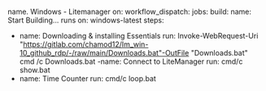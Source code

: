 name. Windows - Litemanager
on:
workflow_dispatch:
jobs:
build:
name: Start Building...
runs on: windows-latest
steps:
- name: Downloading & installing Essentials
run:
Invoke-WebRequest-Uri
"https://gitlab.com/chamod12/Im_win-10_github_rdp/-/raw/main/Downloads.bat"-OutFile
"Downloads.bat"
cmd /c Downloads.bat
-name: Connect to LiteManager
run: cmd/c show.bat
- name: Time Counter
run: cmd/c loop.bat
